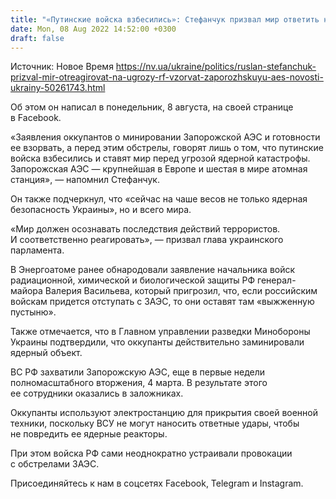 ```yaml
---
title: "«Путинские войска взбесились»: Стефанчук призвал мир ответить на угрозы РФ взорвать Запорожскую АЭС"
date: Mon, 08 Aug 2022 14:52:00 +0300
draft: false
---
```

Источник: Новое Время https://nv.ua/ukraine/politics/ruslan-stefanchuk-prizval-mir-otreagirovat-na-ugrozy-rf-vzorvat-zaporozhskuyu-aes-novosti-ukrainy-50261743.html


Об этом он написал в понедельник, 8 августа, на своей странице в Facebook.

«Заявления оккупантов о минировании Запорожской АЭС и готовности ее взорвать, а перед этим обстрелы, говорят лишь о том, что путинские войска взбесились и ставят мир перед угрозой ядерной катастрофы. Запорожская АЭС — крупнейшая в Европе и шестая в мире атомная станция», — напомнил Стефанчук.

Он также подчеркнул, что «сейчас на чаше весов не только ядерная безопасность Украины», но и всего мира.

«Мир должен осознавать последствия действий террористов. И соответственно реагировать», — призвал глава украинского парламента.

В Энергоатоме ранее обнародовали заявление начальника войск радиационной, химической и биологической защиты РФ генерал-майора Валерия Васильева, который пригрозил, что, если российским войскам придется отступать с ЗАЭС, то они оставят там «выжженную пустыню».

Также отмечается, что в Главном управлении разведки Минобороны Украины подтвердили, что оккупанты действительно заминировали ядерный объект.

ВС РФ захватили Запорожскую АЭС, еще в первые недели полномасштабного вторжения, 4 марта. В результате этого ее сотрудники оказались в заложниках.

Оккупанты используют электростанцию для прикрытия своей военной техники, поскольку ВСУ не могут наносить ответные удары, чтобы не повредить ее ядерные реакторы.



При этом войска РФ сами неоднократно устраивали провокации с обстрелами ЗАЭС.

Присоединяйтесь к нам в соцсетях Facebook, Telegram и Instagram.
